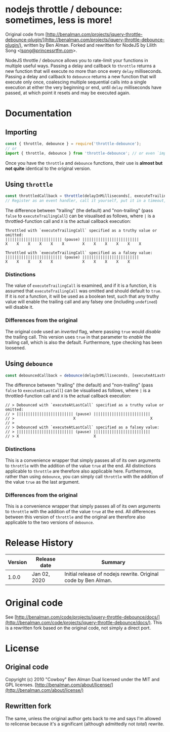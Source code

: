 
# nodejs throttle / debounce: sometimes, less is more!

Original code from [http://benalman.com/projects/jquery-throttle-debounce-plugin/](http://benalman.com/projects/jquery-throttle-debounce-plugin/), written by Ben Alman. Forked and rewritten for NodeJS by Lilith Song \<lsong@princessrtfm.com\>.

NodeJS throttle / debounce allows you to rate-limit your functions in multiple useful ways. Passing a delay and callback to `throttle` returns a new function that will execute no more than once every `delay` milliseconds. Passing a delay and callback to `debounce` returns a new function that will execute only once, coalescing multiple sequential calls into a single execution at either the very beginning or end, until `delay` milliseconds have passed, at which point it resets and may be executed again.

# Documentation

## Importing

```js
const { throttle, debounce } = require('throttle-debounce');
// or
import { throttle, debounce } from 'throttle-debounce'; // or even `import *` if you want
```

Once you have the `throttle` and `debounce` functions, their use is **almost but not quite** identical to the original version.

## Using `throttle`

```js
const throttledCallback = throttle(delayInMilliseconds[, executeTrailingCall], callbackFunction);
// Register as an event handler, call it yourself, put it in a timeout, whatever you want.
```

The difference between "trailing" (the default) and "non-trailing" (pass `false` to `executeTrailingCall`) can be visualised as follows, where `|` is a throttled-function call and `X` is the actual callback execution:

```
Throttled with `executeTrailingCall` specified as a truthy value or omitted:
||||||||||||||||||||||||| (pause) |||||||||||||||||||||||||
X    X    X    X    X    X        X    X    X    X    X    X

Throttled with `executeTrailingCall` specified as a falsey value:
||||||||||||||||||||||||| (pause) |||||||||||||||||||||||||
X    X    X    X    X             X    X    X    X    X
```

### Distinctions

The value of `executeTrailingCall` is examined, and if it is a function, it is assumed that `executeTrailingCall` was omitted and should default to `true`. If it is _not_ a function, it will be used as a boolean test, such that any truthy value will enable the trailing call and any falsey one (including `undefined`) will disable it.

### Differences from the original

The original code used an _inverted_ flag, where passing `true` would _disable_ the trailing call. This version uses `true` in that parameter to _enable_ the trailing call, which is also the default. Furthermore, type checking has been loosened.

## Using `debounce`

```js
const debouncedCallback = debounce(delayInMilliseconds, [executeAtLastCall,] callback);
```

The difference between "trailing" (the default) and "non-trailing" (pass `false` to `executeAtLastCall`) can be visualised as follows, where `|` is a throttled-function call and `X` is the actual callback execution:

```
// > Debounced with `executeAtLastCall` specified as a truthy value or omitted:
// > ||||||||||||||||||||||||| (pause) |||||||||||||||||||||||||
// >                          X                                 X
// >
// > Debounced with `executeAtLastCall` specified as a falsey value:
// > ||||||||||||||||||||||||| (pause) |||||||||||||||||||||||||
// > X                                 X
```

### Distinctions

This is a convenience wrapper that simply passes all of its own arguments to `throttle` with the addition of the value `true` at the end. All distinctions applicable to `throttle` are therefore also applicable here. Furthermore, rather than using `debounce`, you can simply call `throttle` with the addition of the value `true` as the last argument.

### Differences from the original

This is a convenience wrapper that simply passes all of its own arguments to `throttle` with the addition of the value `true` at the end. All differences between this version of `throttle` and the original are therefore also applicable to the two versions of `debounce`.

# Release History

|Version| Release date |Summary|
|-------|--------------|-------|
| 1.0.0 | Jan 02, 2020 | Initial release of nodejs rewrite. Original code by Ben Alman. |

# Original code

See [http://benalman.com/code/projects/jquery-throttle-debounce/docs/](http://benalman.com/code/projects/jquery-throttle-debounce/docs/). This is a rewritten fork based on the original code, not simply a direct port.

# License

## Original code

Copyright (c) 2010 "Cowboy" Ben Alman
Dual licensed under the MIT and GPL licenses.
[http://benalman.com/about/license/](http://benalman.com/about/license/)

## Rewritten fork

The same, unless the original author gets back to me and says I'm allowed to relicense because it's a significant (although admittedly not _total_) rewrite.